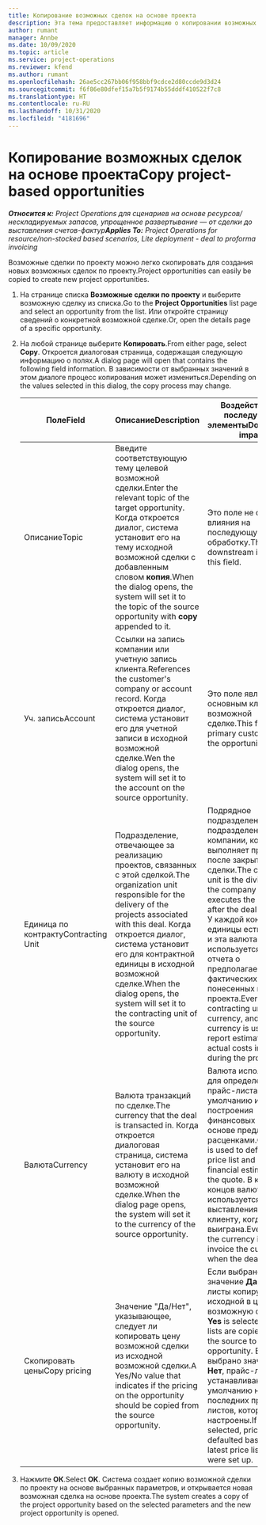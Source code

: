 ```yaml
---
title: Копирование возможных сделок на основе проекта
description: Эта тема предоставляет информацию о копировании возможных сделок на основе проекта в Project Operations.
author: rumant
manager: Annbe
ms.date: 10/09/2020
ms.topic: article
ms.service: project-operations
ms.reviewer: kfend
ms.author: rumant
ms.openlocfilehash: 26ae5cc267bb06f958bbf9cdce2d80ccde9d3d24
ms.sourcegitcommit: f6f86e80dfef15a7b5f9174b55dddf410522f7c8
ms.translationtype: HT
ms.contentlocale: ru-RU
ms.lasthandoff: 10/31/2020
ms.locfileid: "4181696"
---
```

# <a name="copy-project-based-opportunities"></a><span data-ttu-id="30dad-103">Копирование возможных сделок на основе проекта</span><span class="sxs-lookup"><span data-stu-id="30dad-103">Copy project-based opportunities</span></span>

<span data-ttu-id="30dad-104">_**Относится к:** Project Operations для сценариев на основе ресурсов/нескладируемых запасов, упрощенное развертывание — от сделки до выставления счетов-фактур_</span><span class="sxs-lookup"><span data-stu-id="30dad-104">_**Applies To:** Project Operations for resource/non-stocked based scenarios, Lite deployment - deal to proforma invoicing_</span></span>


<span data-ttu-id="30dad-105">Возможные сделки по проекту можно легко скопировать для создания новых возможных сделок по проекту.</span><span class="sxs-lookup"><span data-stu-id="30dad-105">Project opportunities can easily be copied to create new project opportunities.</span></span> 

1. <span data-ttu-id="30dad-106">На странице списка **Возможные сделки по проекту** и выберите возможную сделку из списка.</span><span class="sxs-lookup"><span data-stu-id="30dad-106">Go to the **Project Opportunities** list page and select an opportunity from the list.</span></span> <span data-ttu-id="30dad-107">Или откройте страницу сведений о конкретной возможной сделке.</span><span class="sxs-lookup"><span data-stu-id="30dad-107">Or, open the details page of a specific opportunity.</span></span> 
2. <span data-ttu-id="30dad-108">На любой странице выберите **Копировать**.</span><span class="sxs-lookup"><span data-stu-id="30dad-108">From either page, select **Copy**.</span></span> <span data-ttu-id="30dad-109">Откроется диалоговая страница, содержащая следующую информацию о полях.</span><span class="sxs-lookup"><span data-stu-id="30dad-109">A dialog page will open that contains the following field information.</span></span> <span data-ttu-id="30dad-110">В зависимости от выбранных значений в этом диалоге процесс копирования может измениться.</span><span class="sxs-lookup"><span data-stu-id="30dad-110">Depending on the values selected in this dialog, the copy process may change.</span></span>

    | <span data-ttu-id="30dad-111">**Поле**</span><span class="sxs-lookup"><span data-stu-id="30dad-111">**Field**</span></span> | <span data-ttu-id="30dad-112">**Описание**</span><span class="sxs-lookup"><span data-stu-id="30dad-112">**Description**</span></span> | <span data-ttu-id="30dad-113">**Воздействие на последующие элементы**</span><span class="sxs-lookup"><span data-stu-id="30dad-113">**Downstream impact**</span></span> |
    | --- | --- | --- |
    | <span data-ttu-id="30dad-114">Описание</span><span class="sxs-lookup"><span data-stu-id="30dad-114">Topic</span></span> | <span data-ttu-id="30dad-115">Введите соответствующую тему целевой возможной сделки.</span><span class="sxs-lookup"><span data-stu-id="30dad-115">Enter the relevant topic of the target opportunity.</span></span> <span data-ttu-id="30dad-116">Когда откроется диалог, система установит его на тему исходной возможной сделки с добавленным словом **копия**.</span><span class="sxs-lookup"><span data-stu-id="30dad-116">When the dialog opens, the system will set it to the topic of the source opportunity with **copy** appended to it.</span></span> | <span data-ttu-id="30dad-117">Это поле не оказывает влияния на последующую обработку.</span><span class="sxs-lookup"><span data-stu-id="30dad-117">There's no downstream impact for this field.</span></span> |
    | <span data-ttu-id="30dad-118">Уч. запись</span><span class="sxs-lookup"><span data-stu-id="30dad-118">Account</span></span> | <span data-ttu-id="30dad-119">Ссылки на запись компании или учетную запись клиента.</span><span class="sxs-lookup"><span data-stu-id="30dad-119">References the customer's company or account record.</span></span> <span data-ttu-id="30dad-120">Когда откроется диалог, система установит его для учетной записи в исходной возможной сделке.</span><span class="sxs-lookup"><span data-stu-id="30dad-120">Wen the dialog opens, the system will set it to the account on the source opportunity.</span></span> | <span data-ttu-id="30dad-121">Это поле является основным клиентом в возможной сделке.</span><span class="sxs-lookup"><span data-stu-id="30dad-121">This field is the primary customer on the opportunity.</span></span> |
    | <span data-ttu-id="30dad-122">Единица по контракту</span><span class="sxs-lookup"><span data-stu-id="30dad-122">Contracting Unit</span></span> | <span data-ttu-id="30dad-123">Подразделение, отвечающее за реализацию проектов, связанных с этой сделкой.</span><span class="sxs-lookup"><span data-stu-id="30dad-123">The organization unit responsible for the delivery of the projects associated with this deal.</span></span> <span data-ttu-id="30dad-124">Когда откроется диалог, система установит его для контрактной единицы в исходной возможной сделке.</span><span class="sxs-lookup"><span data-stu-id="30dad-124">When the dialog opens, the system will set it to the contracting unit of the source opportunity.</span></span> | <span data-ttu-id="30dad-125">Подрядное подразделение — это подразделение компании, которое выполняет проекты после закрытия сделки.</span><span class="sxs-lookup"><span data-stu-id="30dad-125">The contracting unit is the division of the company that executes the projects after the deal is closed.</span></span> <span data-ttu-id="30dad-126">У каждой контрактной единицы есть валюта, и эта валюта используется для отчета о предполагаемых и фактических затратах, понесенных в ходе проекта.</span><span class="sxs-lookup"><span data-stu-id="30dad-126">Every contracting unit has a currency, and this currency is used to report estimated and actual costs incurred during the project.</span></span> |
    | <span data-ttu-id="30dad-127">Валюта</span><span class="sxs-lookup"><span data-stu-id="30dad-127">Currency</span></span> | <span data-ttu-id="30dad-128">Валюта транзакций по сделке.</span><span class="sxs-lookup"><span data-stu-id="30dad-128">The currency that the deal is transacted in.</span></span> <span data-ttu-id="30dad-129">Когда откроется диалоговая страница, система установит его на валюту в исходной возможной сделке.</span><span class="sxs-lookup"><span data-stu-id="30dad-129">When the dialog page opens, the system will set it to the currency of the source opportunity.</span></span> | <span data-ttu-id="30dad-130">Валюта используется для определения прайс-листа по умолчанию и построения финансовых оценок на основе предложения с расценками.</span><span class="sxs-lookup"><span data-stu-id="30dad-130">Currency is used to default a price list and build financial estimates on the quote.</span></span> <span data-ttu-id="30dad-131">В конце концов валюта используется для выставления счета клиенту, когда сделка выиграна.</span><span class="sxs-lookup"><span data-stu-id="30dad-131">Eventually, the currency is used to invoice the customer when the deal is won.</span></span> |
    | <span data-ttu-id="30dad-132">Скопировать цены</span><span class="sxs-lookup"><span data-stu-id="30dad-132">Copy pricing</span></span> | <span data-ttu-id="30dad-133">Значение "Да/Нет", указывающее, следует ли копировать цену возможной сделки из исходной возможной сделки.</span><span class="sxs-lookup"><span data-stu-id="30dad-133">A Yes/No value that indicates if the pricing on the opportunity should be copied from the source opportunity.</span></span> | <span data-ttu-id="30dad-134">Если выбрано значение **Да**, прайс-листы копируются из исходной в целевую возможную сделку.</span><span class="sxs-lookup"><span data-stu-id="30dad-134">If **Yes** is selected, price lists are copied from the source to the target opportunity.</span></span> <span data-ttu-id="30dad-135">Если выбрано значение **Нет**, прайс-листы устанавливаются по умолчанию на основе последних прайс-листов, которые были настроены.</span><span class="sxs-lookup"><span data-stu-id="30dad-135">If **No** is selected, price lists are defaulted based on the latest price lists that were set up.</span></span> |

3. <span data-ttu-id="30dad-136">Нажмите **ОК**.</span><span class="sxs-lookup"><span data-stu-id="30dad-136">Select **OK**.</span></span> <span data-ttu-id="30dad-137">Система создает копию возможной сделки по проекту на основе выбранных параметров, и открывается новая возможная сделка на основе проекта.</span><span class="sxs-lookup"><span data-stu-id="30dad-137">The system creates a copy of the project opportunity based on the selected parameters and the new project opportunity is opened.</span></span>
